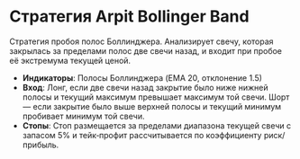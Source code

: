 # Стратегия Arpit Bollinger Band

Стратегия пробоя полос Боллинджера. Анализирует свечу, которая закрылась за пределами полос две свечи назад, и входит при пробое её экстремума текущей ценой.

- **Индикаторы**: Полосы Боллинджера (EMA 20, отклонение 1.5)
- **Вход**: Лонг, если две свечи назад закрытие было ниже нижней полосы и текущий максимум превышает максимум той свечи. Шорт — если закрытие было выше верхней полосы и текущий минимум пробивает минимум той свечи.
- **Стопы**: Стоп размещается за пределами диапазона текущей свечи с запасом 5% и тейк‑профит рассчитывается по коэффициенту риск/прибыль.

